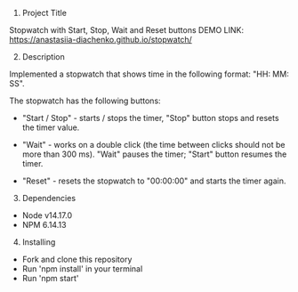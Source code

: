 1. Project Title

Stopwatch with Start, Stop, Wait and Reset buttons
DEMO LINK: https://anastasiia-diachenko.github.io/stopwatch/

2. Description

Implemented a stopwatch that shows time in the following format: "HH: MM: SS".

The stopwatch has the following buttons:
* "Start / Stop" - starts / stops the timer, "Stop" button stops and resets the timer value.

* "Wait" - works on a double click (the time between clicks should not be more than 300 ms). "Wait" pauses the timer; "Start" button resumes the timer.

* "Reset" - resets the stopwatch to "00:00:00" and starts the timer again.

3. Dependencies

- Node v14.17.0
- NPM 6.14.13

4. Installing

- Fork and clone this repository
- Run 'npm install' in your terminal
- Run 'npm start'
